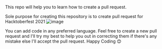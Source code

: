 This repo will help you to learn how to create a pull request.

Sole purpose for creating this repository is to create pull request for Hacktoberfest 2021
![image](https://user-images.githubusercontent.com/42241103/135524226-22cf28dc-df98-47f3-acde-47a4913c6744.png)


You can add code in any preferred language.
Feel free to create a new pull request and I'll try my best to help you out in correcting them if there's any mistake else I'll accept the pull request.
Happy Coding 😊
